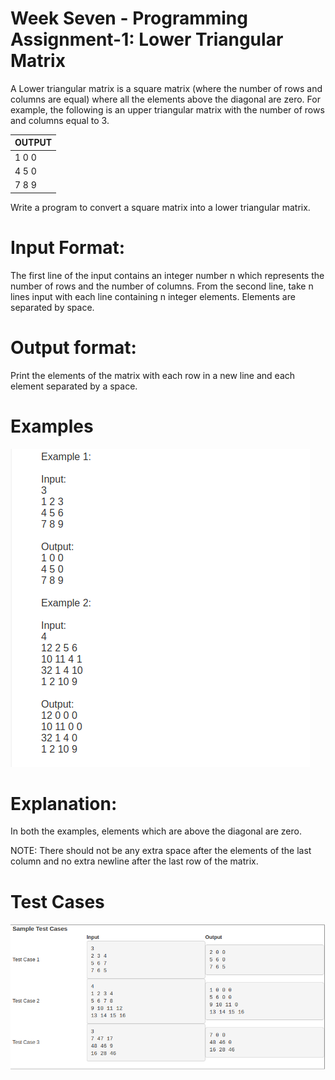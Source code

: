 # Week Seven - Programming Assignment-1: Lower Triangular Matrix
A Lower triangular matrix is a square matrix (where the number of rows and columns are equal)  where all the elements above the diagonal are zero.
For example, the following is an upper triangular matrix with the number of rows and columns equal to 3.

| OUTPUT |
| ------ |
| 1 0 0  |
| 4 5 0  |
| 7 8 9  |



Write a program to convert a square matrix into a lower triangular matrix.

# Input Format:
The first line of the input contains an integer number n which represents the number of rows and the number of columns.
From the second line, take n lines input with each line containing n integer elements. Elements are separated by space.

# Output format:
Print the elements of the matrix with each row in a new line and each element separated by a space.

# Examples
![](lowerTrianMatEx.png)

# Explanation:
In both the examples, elements which are above the diagonal are zero.

NOTE: There should not be any extra space after the elements of the last column and no extra newline after the last row of the matrix.

# Test Cases
![](lowerTrianMatTC.png)
